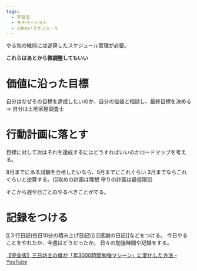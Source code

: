 ```yaml
---
tags:
  - 学習法
  - モチベーション
  - inbox/スケジュール
---
```

やる気の維持には逆算したスケジュール管理が必要。

**これらはあとから微調整してもいい**
# 価値に沿った目標
自分はなぜその目標を達成したいのか、自分の価値と相談し、最終目標を決める
-> 自分は土地家屋調査士
# 行動計画に落とす
目標に対して次はそれを達成するにはどうすればいいのかロードマップを考える。

8月までにある試験を合格したいなら、5月までにこれぐらい 3月までならこれぐらいと逆算する。([[攻めの計画は理想 守りの計画は最低限]])

そこから週や日ごとのやるべきことがでる。
# 記録をつける
[[３行日記(毎日10分の積み上げ日記)]] [[感謝の日記]]などをつける。
今日やることをやれたか、今週はどうだったか。
日々の勉強時間や記録をする。

[【完全版】三日坊主の僕が「年3000時間勉強マシーン」に変化した方法 - YouTube](https://www.youtube.com/watch?v=UssilRNan7Y)


